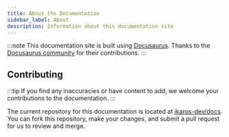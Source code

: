 ```yaml
---
title: About the Documentation
sidebar_label: About
description: Information about this documentation site
---
```


:::note
This documentation site is built using [Docusaurus](https://docusaurus.io/). Thanks to the [Docusaurus community](https://github.com/facebook/docusaurus) for their contributions.
:::

## Contributing

:::tip
If you find any inaccuracies or have content to add, we welcome your contributions to the documentation.
:::

The current repository for this documentation is located at [ikaros-dev/docs](https://github.com/ikaros-dev/docs). You can fork this repository, make your changes, and submit a pull request for us to review and merge.
